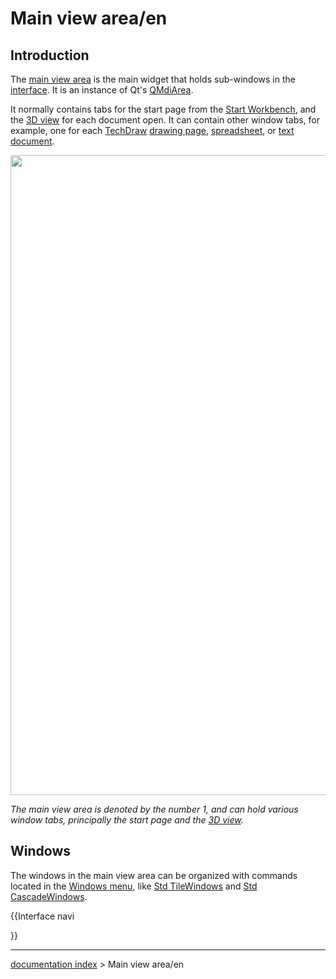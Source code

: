 # Main view area/en
## Introduction

The [main view area](main_view_area.md) is the main widget that holds sub-windows in the [interface](interface.md). It is an instance of Qt\'s [QMdiArea](https://doc.qt.io/qt-5/qmdiarea.html).

It normally contains tabs for the start page from the [Start Workbench](Start_Workbench.md), and the [3D view](3D_view.md) for each document open. It can contain other window tabs, for example, one for each [TechDraw](TechDraw_Workbench.md) [drawing page](TechDraw_PageDefault.md), [spreadsheet](spreadsheet.md), or [text document](Std_TextDocument.md).

<img alt="" src=images/FreeCAD_interface_base_divisions.svg  style="width:1024px;">



*The main view area is denoted by the number 1, and can hold various window tabs, principally the start page and the [3D view](3D_view.md).*

## Windows

The windows in the main view area can be organized with commands located in the [Windows menu](Std_Windows_Menu.md), like [Std TileWindows](Std_TileWindows.md) and [Std CascadeWindows](Std_CascadeWindows.md).


{{Interface navi

}}

---
[documentation index](../README.md) > Main view area/en
